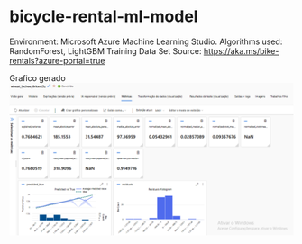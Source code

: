 # bicycle-rental-ml-model
Environment: Microsoft Azure Machine Learning Studio.
Algorithms used: RandomForest, LightGBM
Training Data Set Source: https://aka.ms/bike-rentals?azure-portal=true

Grafico gerado
![Gráfico gerado](https://github.com/SergioDevSousa/lab-az900/blob/main/image/graficos-metricas.png)
